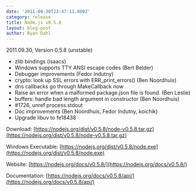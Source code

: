 ```yaml
---
date: '2011-09-30T23:47:11.000Z'
category: release
title: Node.js v0.5.8
layout: blog-post
author: Ryan Dahl
---
```


2011.09.30, Version 0.5.8 (unstable)

- zlib bindings (isaacs)
- Windows supports TTY ANSI escape codes (Bert Belder)
- Debugger improvements (Fedor Indutny)
- crypto: look up SSL errors with ERR_print_errors() (Ben Noordhuis)
- dns callbacks go through MakeCallback now
- Raise an error when a malformed package.json file is found. (Ben Leslie)
- buffers: handle bad length argument in constructor (Ben Noordhuis)
- #1726, unref process.stdout
- Doc improvements (Ben Noordhuis, Fedor Indutny, koichik)
- Upgrade libuv to fe18438

Download: [https://nodejs.org/dist/v0.5.8/node-v0.5.8.tar.gz](https://nodejs.org/dist/v0.5.8/node-v0.5.8.tar.gz)

Windows Executable: [https://nodejs.org/dist/v0.5.8/node.exe](https://nodejs.org/dist/v0.5.8/node.exe)

Website: [https://nodejs.org/docs/v0.5.8/](https://nodejs.org/docs/v0.5.8/)

Documentation: [https://nodejs.org/docs/v0.5.8/api/](https://nodejs.org/docs/v0.5.8/api/)
